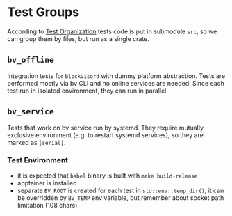 # Test Groups

According to [Test Organization](https://doc.rust-lang.org/book/ch11-03-test-organization.html#submodules-in-integration-tests)
tests code is put in submodule `src`, so we can group them by files,
but run as a single crate.

## `bv_offline`
Integration tests for `blockvisord` with dummy platform abstraction.
Tests are performed mostly via bv CLI and no online services are needed.
Since each test run in isolated environment, they can run in parallel.

## `bv_service`
Tests that work on bv service run by systemd. 
They require mutually exclusive environment (e.g. to restart systemd services),
so they are marked as `[serial]`.

### Test Environment
- it is expected that `babel` binary is built with `make build-release` 
- apptainer is installed
- separate `BV_ROOT` is created for each test in `std::env::temp_dir()`,
 it can be overridden by `BV_TEMP` env variable,
 but remember about socket path limitation (108 chars)
